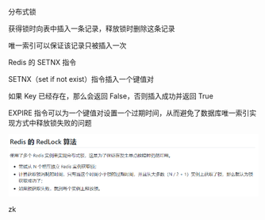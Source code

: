 分布式锁



获得锁时向表中插入一条记录，释放锁时删除这条记录 

唯一索引可以保证该记录只被插入一次 



Redis 的 SETNX 指令

SETNX（set if not exist）指令插入一个键值对 

如果 Key 已经存在，那么会返回 False，否则插入成功并返回 True 

EXPIRE 指令可以为一个键值对设置一个过期时间，从而避免了数据库唯一索引实现方式中释放锁失败的问题 



![1552292362491](assets/1552292362491.png)



zk



